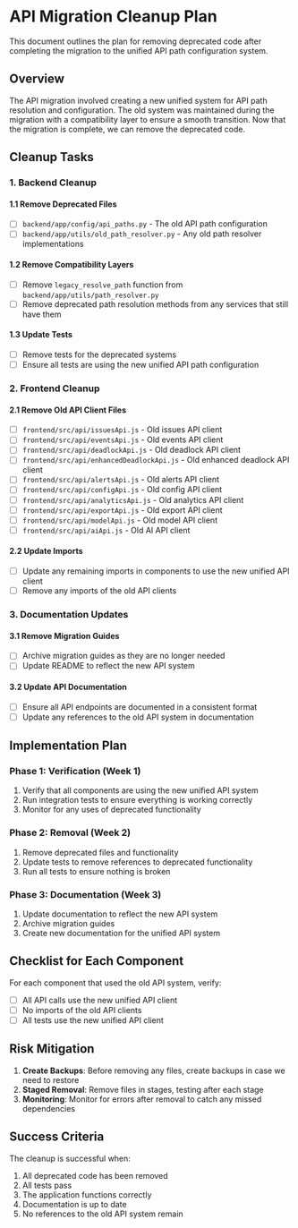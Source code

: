 # API Migration Cleanup Plan

This document outlines the plan for removing deprecated code after completing the migration to the unified API path configuration system.

## Overview

The API migration involved creating a new unified system for API path resolution and configuration. The old system was maintained during the migration with a compatibility layer to ensure a smooth transition. Now that the migration is complete, we can remove the deprecated code.

## Cleanup Tasks

### 1. Backend Cleanup

#### 1.1 Remove Deprecated Files

- [ ] `backend/app/config/api_paths.py` - The old API path configuration
- [ ] `backend/app/utils/old_path_resolver.py` - Any old path resolver implementations

#### 1.2 Remove Compatibility Layers

- [ ] Remove `legacy_resolve_path` function from `backend/app/utils/path_resolver.py`
- [ ] Remove deprecated path resolution methods from any services that still have them

#### 1.3 Update Tests

- [ ] Remove tests for the deprecated systems
- [ ] Ensure all tests are using the new unified API path configuration

### 2. Frontend Cleanup

#### 2.1 Remove Old API Client Files

- [ ] `frontend/src/api/issuesApi.js` - Old issues API client
- [ ] `frontend/src/api/eventsApi.js` - Old events API client
- [ ] `frontend/src/api/deadlockApi.js` - Old deadlock API client
- [ ] `frontend/src/api/enhancedDeadlockApi.js` - Old enhanced deadlock API client
- [ ] `frontend/src/api/alertsApi.js` - Old alerts API client
- [ ] `frontend/src/api/configApi.js` - Old config API client
- [ ] `frontend/src/api/analyticsApi.js` - Old analytics API client
- [ ] `frontend/src/api/exportApi.js` - Old export API client
- [ ] `frontend/src/api/modelApi.js` - Old model API client
- [ ] `frontend/src/api/aiApi.js` - Old AI API client

#### 2.2 Update Imports

- [ ] Update any remaining imports in components to use the new unified API client
- [ ] Remove any imports of the old API clients

### 3. Documentation Updates

#### 3.1 Remove Migration Guides

- [ ] Archive migration guides as they are no longer needed
- [ ] Update README to reflect the new API system

#### 3.2 Update API Documentation

- [ ] Ensure all API endpoints are documented in a consistent format
- [ ] Update any references to the old API system in documentation

## Implementation Plan

### Phase 1: Verification (Week 1)

1. Verify that all components are using the new unified API system
2. Run integration tests to ensure everything is working correctly
3. Monitor for any uses of deprecated functionality

### Phase 2: Removal (Week 2)

1. Remove deprecated files and functionality
2. Update tests to remove references to deprecated functionality
3. Run all tests to ensure nothing is broken

### Phase 3: Documentation (Week 3)

1. Update documentation to reflect the new API system
2. Archive migration guides
3. Create new documentation for the unified API system

## Checklist for Each Component

For each component that used the old API system, verify:

- [ ] All API calls use the new unified API client
- [ ] No imports of the old API clients
- [ ] All tests use the new unified API client

## Risk Mitigation

1. **Create Backups**: Before removing any files, create backups in case we need to restore
2. **Staged Removal**: Remove files in stages, testing after each stage
3. **Monitoring**: Monitor for errors after removal to catch any missed dependencies

## Success Criteria

The cleanup is successful when:

1. All deprecated code has been removed
2. All tests pass
3. The application functions correctly
4. Documentation is up to date
5. No references to the old API system remain
